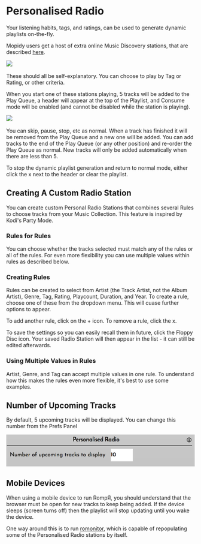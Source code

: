 # Personalised Radio

Your listening habits, tags, and ratings, can be used to generate dynamic playlists on-the-fly.

Mopidy users get a host of extra online Music Discovery stations, that are described [here](/RompR/Music-Discovery).

![](images/personalradio.png)

These should all be self-explanatory. You can choose to play by Tag or Rating, or other criteria.

When you start one of these stations playing, 5 tracks will be added to the Play Queue, a header will appear at the top of the Playlist, and Consume mode will be enabled (and cannot be disabled while the station is playing).

![](images/personal2.png)

You can skip, pause, stop, etc as normal. When a track has finished it will be removed from the Play Queue and a new one will be added. You can add tracks to the end of the Play Queue (or any other position) and re-order the Play Queue as normal. New tracks will only be added automatically when there are less than 5.

To stop the dynamic playlist generation and return to normal mode, either click the x next to the header or clear the playlist.

## Creating A Custom Radio Station

You can create custom Personal Radio Stations that combines several Rules to choose tracks from your Music Collection. This feature is inspired by Kodi's Party Mode.

### Rules for Rules

You can choose whether the tracks selected must match any of the rules or all of the rules. For even more flexibility you can use multiple values within rules as described below.

### Creating Rules

Rules can be created to select from Artist (the Track Artist, not the Album Artist), Genre, Tag, Rating, Playcount, Duration, and Year. To create a rule, choose one of these from the dropdown menu. This will cuase further options to appear.

To add another rule, click on the + icon. To remove a rule, click the x.

To save the settings so you can easily recall them in future, click the Floppy Disc icon. Your saved Radio Station will then appear in the list - it can still be edited afterwards.

### Using Multiple Values in Rules

Artist, Genre, and Tag can accept multiple values in one rule. To understand how this makes the rules even more flexible, it's best to use some examples.

## Number of Upcoming Tracks

By default, 5 upcoming tracks will be displayed. You can change this number from the Prefs Panel

![](images/upcomingtracks.png)

## Mobile Devices

When using a mobile device to run RompЯ, you should understand that the browser must be open for new tracks to keep being added. If the device sleeps (screen turns off) then the playlist will stop updating until you wake the device.

One way around this is to run [romonitor](/RompR/Rompr-And-Mobiles), which is capable of repopulating some of the Personalised Radio stations by itself.
